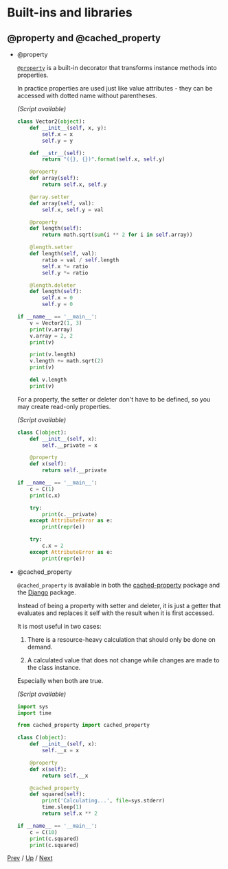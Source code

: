 # Built-ins and libraries

## @property and @cached_property

* @property

    [`@property`](https://docs.python.org/3/library/functions.html#property)
    is a built-in decorator that transforms instance methods into properties.

    In practice properties are used just like value attributes -
    they can be accessed with dotted name without parentheses.

    _(Script available)_

    ```python
    class Vector2(object):
        def __init__(self, x, y):
            self.x = x
            self.y = y

        def __str__(self):
            return "({}, {})".format(self.x, self.y)

        @property
        def array(self):
            return self.x, self.y

        @array.setter
        def array(self, val):
            self.x, self.y = val

        @property
        def length(self):
            return math.sqrt(sum(i ** 2 for i in self.array))

        @length.setter
        def length(self, val):
            ratio = val / self.length
            self.x *= ratio
            self.y *= ratio

        @length.deleter
        def length(self):
            self.x = 0
            self.y = 0

    if __name__ == '__main__':
        v = Vector2(1, 3)
        print(v.array)
        v.array = 2, 2
        print(v)

        print(v.length)
        v.length += math.sqrt(2)
        print(v)

        del v.length
        print(v)
    ```

    For a property, the setter or deleter don't have to be defined,
    so you may create read-only properties.

    _(Script available)_

    ```python
    class C(object):
        def __init__(self, x):
            self.__private = x

        @property
        def x(self):
            return self.__private

    if __name__ == '__main__':
        c = C(1)
        print(c.x)

        try:
            print(c.__private)
        except AttributeError as e:
            print(repr(e))

        try:
            c.x = 2
        except AttributeError as e:
            print(repr(e))
    ```

* @cached_property

    `@cached_property` is available in both the
    [cached-property](https://github.com/pydanny/cached-property) package
    and the [Django](https://docs.djangoproject.com/en/2.1/ref/utils/#django.utils.functional.cached_property) package.

    Instead of being a property with setter and deleter,
    it is just a getter that evaluates and replaces it self with the result
    when it is first accessed.

    It is most useful in two cases:

    1. There is a resource-heavy calculation that should only be done on demand.

    2. A calculated value that does not change while changes are made to the class instance.

    Especially when both are true.

    _(Script available)_

    ```python
    import sys
    import time

    from cached_property import cached_property

    class C(object):
        def __init__(self, x):
            self.__x = x

        @property
        def x(self):
            return self.__x

        @cached_property
        def squared(self):
            print('Calculating...', file=sys.stderr)
            time.sleep(1)
            return self.x ** 2

    if __name__ == '__main__':
        c = C(10)
        print(c.squared)
        print(c.squared)
    ```

[Prev](../1-staticmethod/README.md) /
[Up](../README.md) /
[Next](../3-functools/README.md)
